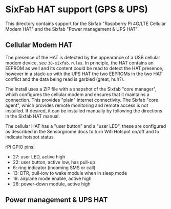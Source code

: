 SixFab HAT support (GPS & UPS)
============================

This directory contains support for the Sixfab "Raspberry Pi 4G/LTE Cellular Modem HAT" and
the Sixfab "Power management & UPS HAT".

Cellular Modem HAT
-----------------

The presence of the HAT is detected by the appearance of a USB cellular modem device, see
`30-sixfab.rules`. In principle, the HAT contains an EEPROM as well and its content could be
read to detect the HAT presence, however in a stack-up with the UPS HAT the two EEPROMs in the
two HAT conflict and the data being read is garbled (great, huh?).

The install uses a ZIP file with a snapshot of the Sixfab "core manager", which configures the
cellular modem and ensures that it maintains a connection. This provides "plain" internet
connectivity. The Sixfab "core agent", which provides remote monitoring and remote access
is not installed. If desired, it can be installed manually by following the directions in the
Sixfab HAT manual.

The cellular HAT has a "user button" and a "user LED", these are configured as described in the
Sensorgnome docs to turn Wifi Hotspot on/off and to indicate hotspot status.

rPi GPIO pins:
- 27: user LED, active high
- 22: user button, active low, has pull-up
- 6: ring indicator (incoming SMS or call)
- 13: DTR, pull-low to wake module when in sleep mode
- 19: airplane mode enable, active high
- 26: power-down module, active high

Power management & UPS HAT
-------------------------



